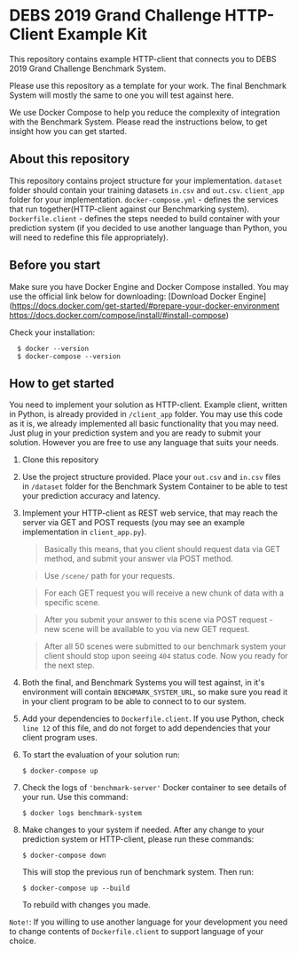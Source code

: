 # DEBS 2019 Grand Challenge HTTP-Client Example Kit

This repository contains example HTTP-client that connects you to DEBS 2019 Grand Challenge Benchmark System.

Please use this repository as a template for your work. The final Benchmark System will mostly the same to one you will test against here.

We use Docker Compose to help you reduce the complexity of integration with the Benchmark System.
Please read the instructions below, to get insight how you can get started.

## About this repository

This repository contains project structure for your implementation.
`dataset` folder should contain your training datasets `in.csv` and `out.csv`.
`client_app` folder for your implementation.
`docker-compose.yml` - defines the services that run together(HTTP-client against our Benchmarking system).
`Dockerfile.client` - defines the steps needed to build container with your prediction system (if you decided to use another language than Python, you will need to redefine this file appropriately).

## Before you start

Make sure you have Docker Engine and Docker Compose installed.
You may use the official link below for downloading:
[Download Docker Engine](https://docs.docker.com/get-started/#prepare-your-docker-environment
https://docs.docker.com/compose/install/#install-compose)

Check your installation:
```
  $ docker --version
  $ docker-compose --version
```

## How to get started

You need to implement your solution as HTTP-client. Example client, written in Python, is already provided in `/client_app` folder.
You may use this code as it is, we already implemented all basic functionality that you may need. Just plug in your prediction system and you are ready to submit your solution.
However you are free to use any language that suits your needs.

1. Clone this repository
2. Use the project structure provided. Place your `out.csv` and `in.csv` files in `/dataset` folder for the Benchmark System Container to be able to test your prediction accuracy and latency.
3. Implement your HTTP-client as REST web service, that may reach the server via GET and POST requests (you may see an example implementation in `client_app.py`).

    >Basically this means, that you client should request data via GET method, and submit your answer via POST method.

    >Use `/scene/` path for your requests.

    >For each GET request you will receive a new chunk of data with a specific scene.

    >After you submit your answer to this scene via POST request - new scene will be available to you via new GET request.

    >After all 50 scenes were submitted to our benchmark system your client should stop upon seeing `404` status code. Now you ready for the next step.

4. Both the final, and Benchmark Systems you will test against, in it's environment will contain `BENCHMARK_SYSTEM_URL`, so make sure you read it in your client program to be able to connect to to our system.
4. Add your dependencies to `Dockerfile.client`. If you use Python, check `line 12` of this file, and do not forget to add dependencies that your client program uses.
5. To start the evaluation of your solution run:
      ```
      $ docker-compose up
      ```
6. Check the logs of `'benchmark-server'` Docker container to see details of your run.
    Use this command:
      ```
      $ docker logs benchmark-system
      ```
7. Make changes to your system if needed.
After any change to your prediction system or HTTP-client, please run these commands:
      ```
      $ docker-compose down
      ```
    This will stop the previous run of benchmark system. Then run:
      ```
      $ docker-compose up --build
      ```
    To rebuild with changes you made.

`Note!`: If you willing to use another language for your development you need to change contents of `Dockerfile.client` to support language of your choice.
